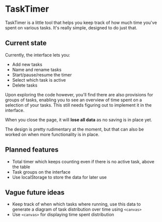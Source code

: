 TaskTimer
=========

TaskTimer is a little tool that helps you keep track of how much time you've spent on various tasks. It's really simple, designed to do just that.

Current state
-------------

Currently, the interface lets you:

* Add new tasks
* Name and rename tasks
* Start/pause/resume the timer
* Select which task is active
* Delete tasks

Upon exploring the code however, you'll find there are also provisions for groups of tasks, enabling you to see an overview of time spent on a selection of your tasks. This still needs figuring out to implement it in the interface.

When you close the page, it will **lose all data** as no saving is in place yet.

The design is pretty rudimentary at the moment, but that can also be worked on when more functionality is in place.

Planned features
----------------

* Total timer which keeps counting even if there is no active task, above the table
* Task groups on the interface
* Use localStorage to store the data for later use

Vague future ideas
------------------

* Keep track of when which tasks where running, use this data to generate a diagram of task distribution over time using `<canvas>`
* Use `<canvas>` for displaying time spent distribution

